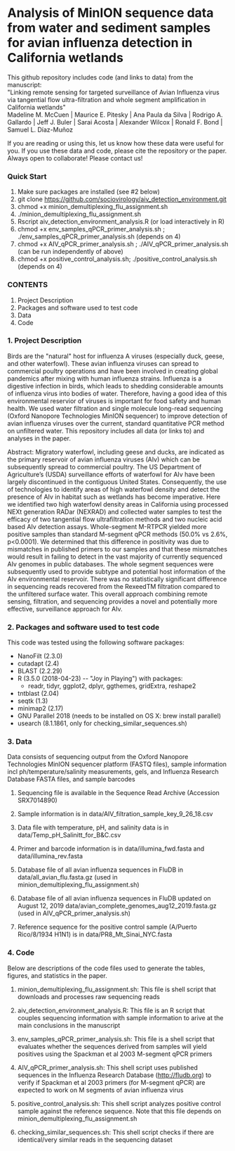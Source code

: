 # Analysis of MinION sequence data from water and sediment samples for avian influenza detection in California wetlands

This github repository includes code (and links to data) from the manuscript:  
"Linking remote sensing for targeted surveillance of Avian Influenza virus via tangential flow ultra-filtration and whole segment amplification in California wetlands"  
Madeline M. McCuen | Maurice E. Pitesky | Ana Paula da Silva | Rodrigo A. Gallardo | Jeff J. Buler | Sarai Acosta | Alexander Wilcox | Ronald F. Bond | Samuel L. Díaz-Muñoz 

If you are reading or using this, let us know how these data were useful for you. If you use these data and code, please cite the repository or the paper. Always open to collaborate! Please contact us!

### Quick Start
1. Make sure packages are installed (see #2 below)
2. git clone https://github.com/sociovirology/aiv_detection_environment.git
3. chmod +x minion_demultiplexing_flu_assignment.sh
4. ./minion_demultiplexing_flu_assignment.sh
5. Rscript aiv_detection_environment_analysis.R (or load interactively in R)
6. chmod +x env_samples_qPCR_primer_analysis.sh ; ./env_samples_qPCR_primer_analysis.sh (depends on 4)
7. chmod +x AIV_qPCR_primer_analysis.sh ; ./AIV_qPCR_primer_analysis.sh (can be run independently of above)
8. chmod +x positive_control_analysis.sh; ./positive_control_analysis.sh (depends on 4)

### CONTENTS
1. Project Description
2. Packages and software used to test code
3. Data
4. Code

### 1. Project Description
Birds are the "natural" host for influenza A viruses (especially duck, geese, and other waterfowl). These avian influenza viruses can spread to commercial poultry operations and have been involved in creating global pandemics after mixing with human influenza strains. Influenza is a digestive infection in birds, which leads to shedding considerable amounts of influenza virus into bodies of water. Therefore, having a good idea of this environmental reservior of viruses is important for food safety and human health. We used water filtration and single molecule long-read sequencing (Oxford Nanopore Technologies MinION sequencer) to improve detection of avian influenza viruses over the current, standard quantitative PCR method on unfiltered water. This repository includes all data (or links to) and analyses in the paper.

Abstract:
Migratory waterfowl, including geese and ducks, are indicated as the primary reservoir of avian influenza viruses (AIv) which can be subsequently spread to commercial poultry. The US Department of Agriculture’s (USDA) surveillance efforts of waterfowl for AIv have been largely discontinued in the contiguous United States. Consequently, the use of technologies to identify areas of high waterfowl density and detect the presence of AIv in habitat such as wetlands has become imperative. Here we identified two high waterfowl density areas in California using processed NEXt generation RADar (NEXRAD) and collected water samples to test the efficacy of two tangential flow ultrafiltration methods and two nucleic acid based AIv detection assays. Whole-segment M-RTPCR yielded more positive samples than standard M-segment qPCR methods (50.0% vs 2.6%, p<0.0001). We determined that this difference in positivity was due to mismatches in published primers to our samples and that these mismatches would result in failing to detect in the vast majority of currently sequenced AIv genomes in public databases. The whole segment sequences were subsequently used to provide subtype and potential host information of the AIv environmental reservoir. There was no statistically significant difference in sequencing reads recovered from the RexeedTM filtration compared to the unfiltered surface water. This overall approach combining remote sensing, filtration, and sequencing provides a novel and potentially more effective, surveillance approach for AIv.

### 2. Packages and software used to test code
This code was tested using the following software packages:

* NanoFilt (2.3.0)
* cutadapt (2.4)
* BLAST (2.2.29)
* R (3.5.0 (2018-04-23) -- "Joy in Playing") with packages:
    + readr, tidyr, ggplot2, dplyr, ggthemes, gridExtra, reshape2
* tntblast (2.04)
* seqtk (1.3)
* minimap2 (2.17)
* GNU Parallel 2018 (needs to be installed on OS X: brew install parallel)
* usearch (8.1.1861, only for checking_similar_sequences.sh)

### 3. Data
Data consists of sequencing output from the Oxford Nanopore Technologies MinION sequencer platform (FASTQ files), sample information incl ph/temperature/salinity measurements, gels, and Influenza Research Database FASTA files, and sample barcodes

1) Sequencing file is available in the Sequence Read Archive (Accession SRX7014890)

2) Sample information is in data/AIV_filtration_sample_key_9_26_18.csv 

3) Data file with temperature, pH, and salinity data is in data/Temp_pH_Salinitt_for_B&C.csv

4) Primer and barcode information is in data/illumina_fwd.fasta and data/illumina_rev.fasta

5) Database file of all avian influenza sequences in FluDB in data/all_avian_flu.fasta.gz (used in minion_demultiplexing_flu_assignment.sh)

6) Database file of all avian influenza sequences in FluDB updated on August 12, 2019 data/avian_complete_genomes_aug12_2019.fasta.gz (used in AIV_qPCR_primer_analysis.sh)

7) Reference sequence for the positive control sample (A/Puerto Rico/8/1934 H1N1) is in data/PR8_Mt_Sinai_NYC.fasta

### 4. Code
Below are descriptions of the code files used to generate the tables, figures, and statistics in the paper.

1) minion_demultiplexing_flu_assignment.sh: This file is shell script that downloads and processes raw sequencing reads 

2) aiv_detection_environment_analysis.R: This file is an R script that couples sequencing information with sample information to arive at the main conclusions in the manuscript

3) env_samples_qPCR_primer_analysis.sh: This file is a shell script that evaluates whether the sequences derived from samples will yield positives using the Spackman et al 2003 M-segment qPCR primers 

4) AIV_qPCR_primer_analysis.sh: This shell script uses published sequences in the Influenza Research Database (http://fludb.org) to verify if Spackman et al 2003 primers (for M-segment qPCR) are expected to work on M segments of avian influenza virus

5) positive_control_analysis.sh: This shell script analyzes positive control sample against the reference sequence. Note that this file depends on minion_demultiplexing_flu_assignment.sh

6) checking_similar_sequences.sh: This shell script checks if there are identical/very similar reads in the sequencing dataset